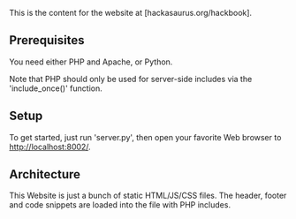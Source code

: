 This is the content for the website at [hackasaurus.org/hackbook].

## Prerequisites

You need either PHP and Apache, or Python.

Note that PHP should only be used for server-side includes via the 'include_once()' function.

## Setup

To get started, just run 'server.py', then open your favorite Web browser to [http://localhost:8002/](http://localhost:8002/).

## Architecture

This Website is just a bunch of static HTML/JS/CSS files. The header, footer and code snippets are loaded into the file with PHP includes.